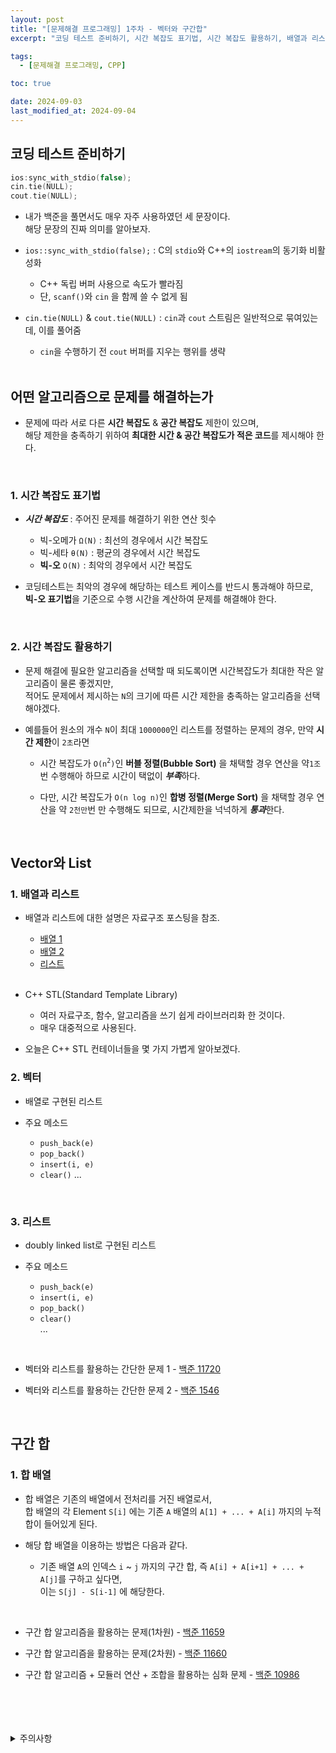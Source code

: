 ```yaml
---
layout: post
title: "[문제해결 프로그래밍] 1주차 - 벡터와 구간합"
excerpt: "코딩 테스트 준비하기, 시간 복잡도 표기법, 시간 복잡도 활용하기, 배열과 리스트, C++ STL, 벡터, 리스트, 구간 합 알고리즘"

tags:
  - [문제해결 프로그래밍, CPP]

toc: true

date: 2024-09-03
last_modified_at: 2024-09-04
---
```

## 코딩 테스트 준비하기

```c++
ios:sync_with_stdio(false);
cin.tie(NULL);
cout.tie(NULL);
```

- 내가 백준을 풀면서도 매우 자주 사용하였던 세 문장이다.  
해당 문장의 진짜 의미를 알아보자.  

- `ios::sync_with_stdio(false);` : C의 `stdio`와 C++의 `iostream`의 동기화 비활성화  

  - C++ 독립 버퍼 사용으로 속도가 빨라짐
  - 단, `scanf()`와 `cin` 을 함께 쓸 수 없게 됨

- `cin.tie(NULL)` & `cout.tie(NULL)` : `cin`과 `cout` 스트림은 일반적으로 묶여있는데, 이를 풀어줌

  - `cin`을 수행하기 전 `cout` 버퍼를 지우는 행위를 생략  

  <br>

## 어떤 알고리즘으로 문제를 해결하는가
- 문제에 따라 서로 다른 **시간 복잡도** & **공간 복잡도** 제한이 있으며,  
해당 제한을 충족하기 위하여 **최대한 시간 & 공간 복잡도가 적은 코드**를 제시해야 한다.  

<br>

### 1. 시간 복잡도 표기법
- ***시간 복잡도*** : 주어진 문제를 해결하기 위한 연산 힛수

  - 빅-오메가 `Ω(N)` : 최선의 경우에서 시간 복잡도
  - 빅-세타 `θ(N)` : 평균의 경우에서 시간 복잡도
  - **빅-오** `O(N)` : 최악의 경우에서 시간 복잡도  

- 코딩테스트는 최악의 경우에 해당하는 테스트 케이스를 반드시 통과해야 하므로,  
**빅-오 표기법**을 기준으로 수행 시간을 계산하여 문제를 해결해야 한다.  

<br>

### 2. 시간 복잡도 활용하기
- 문제 해결에 필요한 알고리즘을 선택할 때 되도록이면 시간복잡도가 최대한 작은 알고리즘이 물론 좋겠지만,  
적어도 문제에서 제시하는 `N`의 크기에 따른 시간 제한을 충족하는 알고리즘을 선택해야겠다.  

- 예를들어 원소의 개수 `N`이 최대 `1000000`인 리스트를 정렬하는 문제의 경우, 만약 **시간 제한**이 `2초`라면  

  - 시간 복잡도가 `O(n`<sup>`2`</sup>`)`인 **버블 정렬(Bubble Sort)** 을 채택할 경우 연산을 약`1조`번 수행해아 하므로 시간이 택없이 ***부족***하다.  

  - 다만, 시간 복잡도가 `O(n log n)`인 **합병 정렬(Merge Sort)** 을 채택할 경우 연산을 약 `2천만`번 만 수행해도 되므로, 시간제한을 넉넉하게 ***통과***한다.  

<br>

## Vector와 List
### 1. 배열과 리스트
- 배열과 리스트에 대한 설명은 자료구조 포스팅을 참조.

  - [배열 1][def]
  - [배열 2][def2]
  - [리스트][def3]  

  <br>

- C++ STL(Standard Template Library)
  - 여러 자료구조, 함수, 알고리즘을 쓰기 쉽게 라이브러리화 한 것이다.  
  - 매우 대중적으로 사용된다.  

- 오늘은 C++ STL 컨테이너들을 몇 가지 가볍게 알아보겠다.

### 2. 벡터
- 배열로 구현된 리스트

- 주요 메소드
  - `push_back(e)`
  - `pop_back()`
  - `insert(i, e)`
  - `clear()`
  ...  

<br>

### 3. 리스트
- doubly linked list로 구현된 리스트

- 주요 메소드
  - `push_back(e)`
  - `insert(i, e)`
  - `pop_back()`
  - `clear()`  
  ...

<br>

- 벡터와 리스트를 활용하는 간단한 문제 1 - [백준 11720][def4]

- 벡터와 리스트를 활용하는 간단한 문제 2 - [백준 1546][def5]  

<br>

## 구간 합
### 1. 합 배열
- 합 배열은 기존의 배열에서 전처리를 거진 배열로서,  
합 배열의 각 Element `S[i]` 에는 기존 `A` 배열의 `A[1] + ... + A[i]` 까지의 누적합이 들어있게 된다.  

- 해당 합 배열을 이용하는 방법은 다음과 같다.  

  - 기존 배열 `A`의 인덱스 `i` ~ `j` 까지의 구간 합, 즉 `A[i] + A[i+1] + ... + A[j]`를 구하고 싶다면,  
  이는 `S[j] - S[i-1]` 에 해당한다.  

<br>

- 구간 합 알고리즘을 활용하는 문제(1차원) - [백준 11659][def6]

- 구간 합 알고리즘을 활용하는 문제(2차원) - [백준 11660][def7]

- 구간 합 알고리즘 + 모듈러 연산 + 조합을 활용하는 심화 문제 - [백준 10986][def8]

<br>
<br>
<br>
<br>
<details>
<summary>주의사항</summary>
<div markdown="1">

이 포스팅은 강원대학교 이다영 교수님의 문제해결 프로그래밍 수업을 들으며 내용을 정리 한 것입니다.  
수업 내용에 대한 저작권은 교수님께 있으니,  
다른 곳으로의 무분별한 내용 복사를 자제해 주세요.

</div>
</details>

[def]: https://orbit3230.github.io/2024/03/14/DS_week2_2/
[def2]: https://orbit3230.github.io/2024/03/18/DS_week3/
[def3]: https://orbit3230.github.io/2024/03/25/DS_week4/
[def4]: https://www.acmicpc.net/problem/11720
[def5]: https://www.acmicpc.net/problem/1546
[def6]: https://www.acmicpc.net/problem/11659
[def7]: https://www.acmicpc.net/problem/11660
[def8]: https://www.acmicpc.net/problem/10986